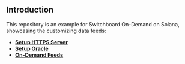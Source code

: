 ## Introduction

This repository is an example for Switchboard On-Demand on Solana, showcasing the customizing data feeds:

- **[Setup HTTPS Server](https://github.com/aj3423/tree/main/SETUP_HTTPS_SERVER.md)**
- **[Setup Oracle](https://github.com/aj3423/tree/main/SETUP_ORACLE.md)**
- **[On-Demand Feeds](https://github.com/switchboard-xyz/sb-on-demand-examples/tree/main/sb-on-demand-feeds)**

